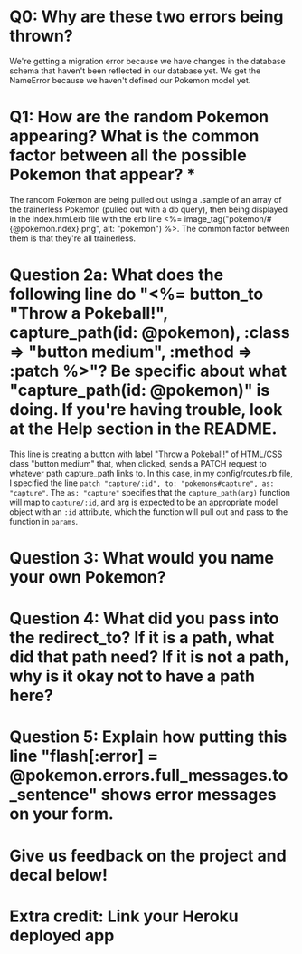 # Q0: Why are these two errors being thrown?

We're getting a migration error because we have changes in the database schema that haven't been reflected in our database yet.
We get the NameError because we haven't defined our Pokemon model yet.

# Q1: How are the random Pokemon appearing? What is the common factor between all the possible Pokemon that appear? *

The random Pokemon are being pulled out using a .sample of an array of the trainerless Pokemon (pulled out with a db query), then being displayed in the index.html.erb file with the erb line <%= image_tag("pokemon/#{@pokemon.ndex}.png", alt: "pokemon") %>.
The common factor between them is that they're all trainerless.

# Question 2a: What does the following line do "<%= button_to "Throw a Pokeball!", capture_path(id: @pokemon), :class => "button medium", :method => :patch %>"? Be specific about what "capture_path(id: @pokemon)" is doing. If you're having trouble, look at the Help section in the README.

This line is creating a button with label "Throw a Pokeball!" of HTML/CSS class "button medium" that, when clicked, sends a PATCH request to whatever path capture_path links to. In this case, in my config/routes.rb file, I specified the line `patch "capture/:id", to: "pokemons#capture", as: "capture"`. The `as: "capture"` specifies that the `capture_path(arg)` function will map to `capture/:id`, and arg is expected to be an appropriate model object with an `:id` attribute, which the function will pull out and pass to the function in `params`.

# Question 3: What would you name your own Pokemon?

# Question 4: What did you pass into the redirect_to? If it is a path, what did that path need? If it is not a path, why is it okay not to have a path here?

# Question 5: Explain how putting this line "flash[:error] = @pokemon.errors.full_messages.to_sentence" shows error messages on your form.

# Give us feedback on the project and decal below!

# Extra credit: Link your Heroku deployed app
